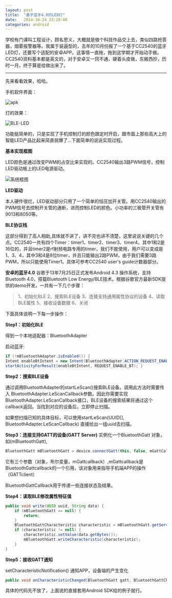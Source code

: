 ```yaml
---
layout: post
title:  "基于蓝牙4.0的LED灯"
date:   2014-10-24 23:20:40
categories: android
---
```

学校有门课叫工程设计，顾名思义，大概就是做个科技作品交上去，类似四路抢答器，烟雾报警器等。我属于装逼型的，去年的10月份报了一个基于CC2540的蓝牙LED灯，还要写个适配的安卓APP。这事情一直拖，拖到这学期才开始动手做。CC2540资料基本都是英文的，对于安卓又一窍不通，硬着头皮做，东搬西抄，历时一月，终于算是给做出来了。

-------------
先来看看效果，哈哈。

手机软件界面：

![apk](http://photo-imcczy.qiniudn.com/LED.png)

灯的效果：

![BLE-LED](http://photo-imcczy.qiniudn.com/BLE_LED.png)

功能挺简单的，只是实现了手机控制灯的颜色跟定时开启，跟市面上那些高大上的智能LED产品比起来简直弱爆了...下面简单的说说实现过程。

**基本实现框图**

LED颜色是通过改变PWM的占空比来实现的。CC2540输出3路PWM信号，控制LED驱动板上的LED电源驱动。

![系统框图](http://photo-imcczy.qiniudn.com/diagram.png)

**LED驱动**

本人硬件很烂，LED驱动部分只用了一个简单的恒压加开关管。用CC2540输出的PWM信号去控制开关管的通断，进而控制LED的颜色。小功率的三极管开关管有9013和8050等。

**BLE协议栈**

这部分得到了高人相助,具体就不讲了，讲不完也讲不清楚，这里说说关键的几个点。CC2540一共有四个Timer：timer1、timer2、timer3、timer4，其中1和2是16位的，并且timer2是rf射频电路专用的timer，我们不能使用，用户可以变成是1、3、4，其中3和4是8位timer，并且只能输出2路PWM，由于我们需要3路PWM，所以只能使用Timer1。具体可参考CC2540 user's guide计数器部分。

**安卓的蓝牙4.0**
谷歌于13年7月25日正式发布Android 4.3 操作系统，支持Bluetooth 4.0，搭载Bluetooth Low Energy/BLE技术。根据谷歌官方最新SDK提供的demo开发，一共有一下几个步骤：
> 1、初始化BLE
> 2、搜索BLE设备
> 3、连接支持通用属性协议的设备
> 4、读取BLE属性
> 5、接收设备数据
> 6、关闭

下面具体说明一下每一步操作：

**Step1：初始化BLE**

得到一个本地适配器：BluetoothAdapter

启动蓝牙:
    
```java
if (!mBluetoothAdapter.isEnabled()) { 
Intent enableBtIntent = new Intent(BluetoothAdapter.ACTION_REQUEST_ENABLE); 
startActivityForResult(enableBtIntent, REQUEST_ENABLE_BT); }
```

**Step2：搜索BLE设备**

通过调用BluetoothAdapter的startLeScan()搜索BLE设备。调用此方法时需要传入 BluetoothAdapter.LeScanCallback参数。因此你需要实现 BluetoothAdapter.LeScanCallback接口，BLE设备的搜索结果将通过这个callback返回。当找到对应的设备后，立即停止扫描。

如果想扫描已知的具体目标，可以使用startLeScan(UUID[], BluetoothAdapter.LeScanCallback)
直接给出一组uuid去扫描。

**Step3：连接支持GATT的设备(GATT Server)**
实例化一个BluetoothGatt 对象，如(mBluetoothGatt),

```java
BluetoothGatt mBluetoothGatt = device.connectGatt(this, false, mGattCallback); 
```

它有三个参数（对象，布尔变量，mGattcallback）,mGattcallback是BluetoothGattcallback的一个引用，该对象用来指导手机端APP的操作（GATTclient）

BluetoothGattCallback用于传递一些连接状态及结果。

**Step4：读取BLE修改属性特征值**

```java
public void write(UUID uuid, String data) {
    if (mBluetoothGatt == null) {
        return;
    }
    BluetoothGattCharacteristic characteristic = mBluetoothGatt.getService(SERVICE).getCharacteristic(uuid);
    if (characteristic != null) {
        characteristic.setValue(data.getBytes());
        mBluetoothGatt.writeCharacteristic(characteristic);
    }
}
```

**Step5：接收GATT通知**

setCharacteristicNotification() 通知APP，设备端的产生变化

```java
public void onCharacteristicChanged(BluetoothGatt gatt, BluetoothGattCharacteristic) {} 
```

具体的代码先不放了，上面说的直接套用Android SDK给的例子就行。

